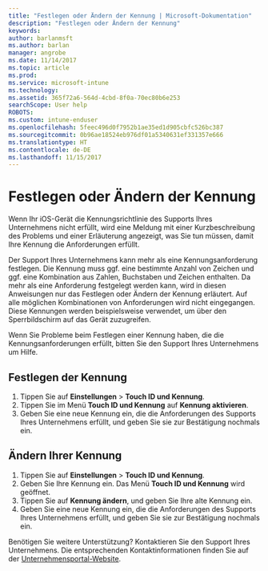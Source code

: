 ```yaml
---
title: "Festlegen oder Ändern der Kennung | Microsoft-Dokumentation"
description: "Festlegen oder Ändern der Kennung"
keywords: 
author: barlanmsft
ms.author: barlan
manager: angrobe
ms.date: 11/14/2017
ms.topic: article
ms.prod: 
ms.service: microsoft-intune
ms.technology: 
ms.assetid: 365f72a6-564d-4cbd-8f0a-70ec80b6e253
searchScope: User help
ROBOTS: 
ms.custom: intune-enduser
ms.openlocfilehash: 5feec496d0f7952b1ae35ed1d905cbfc526bc387
ms.sourcegitcommit: 0b96ae18524eb976df01a5340631ef331357e666
ms.translationtype: HT
ms.contentlocale: de-DE
ms.lasthandoff: 11/15/2017
---
```

# <a name="set-or-change-your-passcode"></a>Festlegen oder Ändern der Kennung

Wenn Ihr iOS-Gerät die Kennungsrichtlinie des Supports Ihres Unternehmens nicht erfüllt, wird eine Meldung mit einer Kurzbeschreibung des Problems und einer Erläuterung angezeigt, was Sie tun müssen, damit Ihre Kennung die Anforderungen erfüllt.

Der Support Ihres Unternehmens kann mehr als eine Kennungsanforderung festlegen. Die Kennung muss ggf. eine bestimmte Anzahl von Zeichen und ggf. eine Kombination aus Zahlen, Buchstaben und Zeichen enthalten. Da mehr als eine Anforderung festgelegt werden kann, wird in diesen Anweisungen nur das Festlegen oder Ändern der Kennung erläutert. Auf alle möglichen Kombinationen von Anforderungen wird nicht eingegangen. Diese Kennungen werden beispielsweise verwendet, um über den Sperrbildschirm auf das Gerät zuzugreifen.

Wenn Sie Probleme beim Festlegen einer Kennung haben, die die Kennungsanforderungen erfüllt, bitten Sie den Support Ihres Unternehmens um Hilfe.

## <a name="set-your-passcode"></a>Festlegen der Kennung

1. Tippen Sie auf **Einstellungen** > **Touch ID und Kennung**.
2. Tippen Sie im Menü **Touch ID und Kennung** auf **Kennung aktivieren**.
3. Geben Sie eine neue Kennung ein, die die Anforderungen des Supports Ihres Unternehmens erfüllt, und geben Sie sie zur Bestätigung nochmals ein.

## <a name="change-your-passcode"></a>Ändern Ihrer Kennung

1. Tippen Sie auf **Einstellungen** > **Touch ID und Kennung**.
2. Geben Sie Ihre Kennung ein. Das Menü **Touch ID und Kennung** wird geöffnet.
2. Tippen Sie auf **Kennung ändern**, und geben Sie Ihre alte Kennung ein.
3. Geben Sie eine neue Kennung ein, die die Anforderungen des Supports Ihres Unternehmens erfüllt, und geben Sie sie zur Bestätigung nochmals ein.

Benötigen Sie weitere Unterstützung? Kontaktieren Sie den Support Ihres Unternehmens. Die entsprechenden Kontaktinformationen finden Sie auf der [Unternehmensportal-Website](https://portal.manage.microsoft.com).
